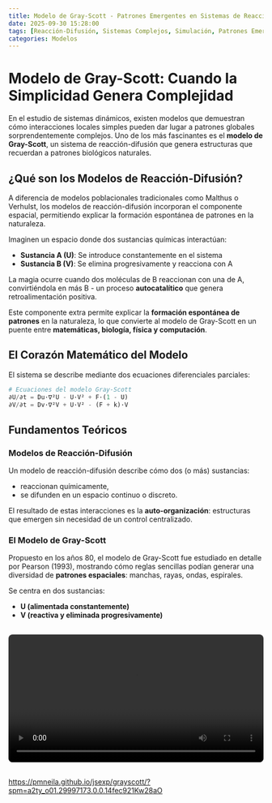 ```yaml
---
title: Modelo de Gray-Scott - Patrones Emergentes en Sistemas de Reacción-Difusión
date: 2025-09-30 15:28:00
tags: [Reacción-Difusión, Sistemas Complejos, Simulación, Patrones Emergentes]
categories: Modelos
---
```


# Modelo de Gray-Scott: Cuando la Simplicidad Genera Complejidad

En el estudio de sistemas dinámicos, existen modelos que demuestran cómo interacciones locales simples pueden dar lugar a patrones globales sorprendentemente complejos. Uno de los más fascinantes es el **modelo de Gray-Scott**, un sistema de reacción-difusión que genera estructuras que recuerdan a patrones biológicos naturales.

## ¿Qué son los Modelos de Reacción-Difusión?

A diferencia de modelos poblacionales tradicionales como Malthus o Verhulst, los modelos de reacción-difusión incorporan el componente espacial, permitiendo explicar la formación espontánea de patrones en la naturaleza.

Imaginen un espacio donde dos sustancias químicas interactúan:
- **Sustancia A (U)**: Se introduce constantemente en el sistema
- **Sustancia B (V)**: Se elimina progresivamente y reacciona con A

La magia ocurre cuando dos moléculas de B reaccionan con una de A, convirtiéndola en más B - un proceso **autocatalítico** que genera retroalimentación positiva.

Este componente extra permite explicar la **formación espontánea de patrones** en la naturaleza, lo que convierte al modelo de Gray-Scott en un puente entre **matemáticas, biología, física y computación**.

## El Corazón Matemático del Modelo

El sistema se describe mediante dos ecuaciones diferenciales parciales:

```python
# Ecuaciones del modelo Gray-Scott
∂U/∂t = Du·∇²U - U·V² + F·(1 - U)
∂V/∂t = Dv·∇²V + U·V² - (F + k)·V

 ```

##  Fundamentos Teóricos

###  Modelos de Reacción-Difusión
Un modelo de reacción-difusión describe cómo dos (o más) sustancias:  
- reaccionan químicamente,  
- se difunden en un espacio continuo o discreto.  

El resultado de estas interacciones es la **auto-organización**: estructuras que emergen sin necesidad de un control centralizado.

###  El Modelo de Gray-Scott
Propuesto en los años 80, el modelo de Gray-Scott fue estudiado en detalle por Pearson (1993), mostrando cómo reglas sencillas podían generar una diversidad de **patrones espaciales**: manchas, rayas, ondas, espirales.  

Se centra en dos sustancias:  

- **U (alimentada constantemente)**  
- **V (reactiva y eliminada progresivamente)** 

<video width="100%" controls style="border-radius: 8px; margin: 1rem 0;">
  <source src="videos/grey-scott.mp4" type="video/mp4">
  Tu navegador no soporta el elemento video.
</video>

https://pmneila.github.io/jsexp/grayscott/?spm=a2ty_o01.29997173.0.0.14fec921Kw28aO
